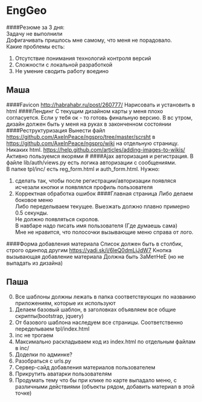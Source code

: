 # EngGeo

####Резюме за 3 дня: <br>
Задачу не выполнили <br>
Дофигачивать пришлось мне самому, что меня не порадовало. <br>
Какие проблемы есть: <br>
1. Отсутствие понимания технологий контроля версий
2. Сложности с локальной разработкой
3. Не умение сводить работу воедино

## Маша
####Favicon
http://habrahabr.ru/post/260777/
Нарисовать и установить в html
####Лендинг 
C текущим дизайном карты у меня плохо согласуется.
Если у тебя ок - то готовь финальную версию. В вс утром, дизайн должен быть у меня на руках в законченном состоянии
####Реструктуризация
Вынести файл https://github.com/AxeInPeace/ngspro/tree/master/scrsht в https://github.com/AxeInPeace/ngspro/wiki на отдельную страницу. Никаких html. https://help.github.com/articles/adding-images-to-wikis/ Активно пользуемся якорями #
####Ajax авторизация и регистрация.
В файле lib/auth/views.py есть логика авторизации с сообщениями.<br>
В папке tpl/inc/ есть reg_form.html и auth_form.html.
Нужно:
1. сделать так, чтобы после регистрации/авторизации появляся исчезали кнопки и появлялся профиль пользователя
2. Корректная обработка ошибок
####Главная страница
Либо делаем боковое меню<br>
Либо переделываем текущее. Выезжать должно плавно примерно 0.5 секунды.<br>
Не должно появляться скролов.<br>
В навбаре надо писать имя пользователя (Где думаешь сама)<br>
Мне не нравится, что полосочки вызывающие меню справа от лого.

####Форма добавления материала
Список должен быть в столбик, строго одинпод другим https://yadi.sk/i/6leQ0dmLjJdW7
Кнопка вызывающая добавление материала Должна быть ЗаМетНеЕ (но не выпадать из дизайна)

## Паша
0. Все шаблоны должны лежать в папка соответствующих по названию приложениям, которые их используют
1. Делаем базовый шаблон, в заголовках объявляем все общие скрипты(bootstrap, jquery)
2. От базового шаблона наследуем все страницы. Соответственно переделываем tpl/index.html
3. inc не трогаем
4. Максимально раскладываем код из index.html по отдельным файлам в inc/
5. Доделки по админке?
6. Разобраться с urls.py
7. Сервер-сайд добавления материалов пользователем
8. Прикрутить аватарки пользователям
9. Продумать тему что бы при клике по карте выпадало меню, с различными действиями (объекты рядом, добавить материал в этой точке)
